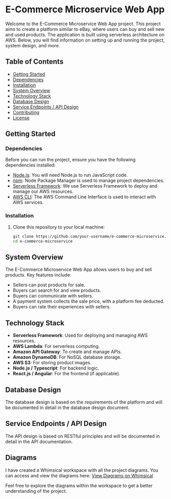 # E-Commerce Microservice Web App

Welcome to the E-Commerce Microservice Web App project. This project aims to create a platform similar to eBay, where users can buy and sell new and used products. The application is built using serverless architecture on AWS. Below, you will find information on setting up and running the project, system design, and more.

## Table of Contents
- [Getting Started](#getting-started)
- [Dependencies](#dependencies)
- [Installation](#installation)
- [System Overview](#system-overview)
- [Technology Stack](#technology-stack)
- [Database Design](#database-design)
- [Service Endpoints / API Design](#service-endpoints--api-design)
- [Contributing](#contributing)
- [License](#license)

## Getting Started

### Dependencies
Before you can run the project, ensure you have the following dependencies installed:

- [Node.js](https://nodejs.org/): You will need Node.js to run JavaScript code.
- [npm](https://www.npmjs.com/): Node Package Manager is used to manage project dependencies.
- [Serverless Framework](https://www.serverless.com/): We use Serverless Framework to deploy and manage our AWS resources.
- [AWS CLI](https://aws.amazon.com/cli/): The AWS Command Line Interface is used to interact with AWS services.

### Installation
1. Clone this repository to your local machine:
   ```sh
   git clone https://github.com/your-username/e-commerce-microservice.git
   cd e-commerce-microservice


## System Overview

The E-Commerce Microservice Web App allows users to buy and sell products. Key features include:

- Sellers can post products for sale.
- Buyers can search for and view products.
- Buyers can communicate with sellers.
- A payment system collects the sale price, with a platform fee deducted.
- Buyers can rate their experiences with sellers.

## Technology Stack

- **Serverless Framework**: Used for deploying and managing AWS resources.
- **AWS Lambda**: For serverless computing.
- **Amazon API Gateway**: To create and manage APIs.
- **Amazon DynamoDB**: For NoSQL database storage.
- **AWS S3**: For storing product images.
- **Node.js / Typescript**: For backend logic.
- **React.js / Angular**: For the frontend (if applicable).

## Database Design

The database design is based on the requirements of the platform and will be documented in detail in the database design document.

## Service Endpoints / API Design

The API design is based on RESTful principles and will be documented in detail in the API documentation.

## Diagrams

I have created a Whimsical workspace with all the project diagrams. You can access and view the diagrams here: 
[View Diagrams on Whimsical](https://whimsical.com/QaeyuWx8uQUpGssapXFWH4)

Feel free to explore the diagrams within the workspace to get a better understanding of the project.
